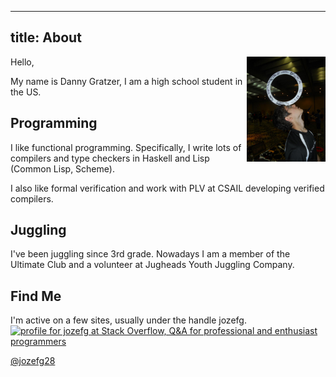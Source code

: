 ----------------------
title: About
----------------------

<img src="/images/ring_balance.jpg"
  style="width: 25%; height: 25%; float: right;"/>

Hello,

My name is Danny Gratzer, I am a high school student in the US.

## Programming
I like functional programming. Specifically, I write lots of compilers
and type checkers in Haskell and Lisp (Common Lisp, Scheme). 

I also like formal verification and work with PLV at CSAIL developing
verified compilers.

## Juggling
I've been juggling since 3rd grade. Nowadays I am a member of the
Ultimate Club and a volunteer at Jugheads Youth Juggling Company.

## Find Me
I'm active on a few sites, usually under the handle jozefg.
<a href="http://stackoverflow.com/users/784338/jozefg">
<img src="http://stackoverflow.com/users/flair/784338.png" width="208" height="58" alt="profile for jozefg at Stack Overflow, Q&amp;A for professional and enthusiast programmers" title="profile for jozefg at Stack Overflow, Q&amp;A for professional and enthusiast programmers">
</a>

[@jozefg28](https://twitter.com/jozefg28)
